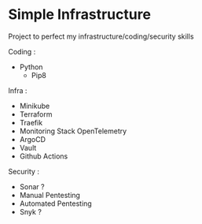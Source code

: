 # Simple Infrastructure
Project to perfect my infrastructure/coding/security skills

Coding : 
  - Python
      - Pip8

Infra :
  - Minikube
  - Terraform
  - Traefik
  - Monitoring Stack OpenTelemetry
  - ArgoCD
  - Vault
  - Github Actions

Security :
  - Sonar ?
  - Manual Pentesting
  - Automated Pentesting
  - Snyk ?
